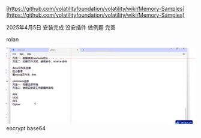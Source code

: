   [https://github.com/volatilityfoundation/volatility/wiki/Memory-Samples](https://github.com/volatilityfoundation/volatility/wiki/Memory-Samples)

2025年4月5日 安装完成 没安插件 做例题 完善






rolan


![](图片/Pasted%20image%2020250416164901.png)
encrypt
base64


